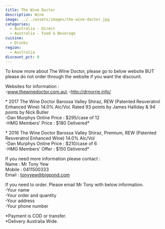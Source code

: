 ```yaml
---
title: The Wine Doctor
description: Wine
image: ../../assets/images/the-wine-doctor.jpg
categories:
  - Australia - Direct
  - Australia - Food & Beverage
cuisine:
  - Drinks
region:
  - Australia
discount_pct: 0
---
```


To know more about The Wine Doctor, please go to below website BUT please do not order through the website if you want the discount.

Websites for information : \
-www.thewinedoctor.com.au\ -http://drnorrie.info/

\* 2017 The Wine Doctor Barossa Valley Shiraz, REW (Patented Resveratrol Enhanced Wine) 14.0% Alc/Vol. Rated 93 points by James Halliday & 94 points by Nick Butler\
-Dan Murphys Online Price : $295/case of 12\
-HMG Members' Price : $180 Delivered\*

\* 2016 The Wine Doctor Barossa Valley Shiraz, Premium, REW (Patented Resveratrol Enhanced Wine) 14.0% Alc/Vol\
-Dan Murphys Online Price : $210/case of 6\
-HMG Members' Offer : $150 Delivered\*

If you need more information please contact :\
Name : Mr Tony Yew\
Mobile : 0411500333\
Email : tonyyew@bigpond.com

If you need to order. Please email Mr Tony with below information. \
-Your name\
-Your order and quantity \
-Your address\
-Your phone number

\*Payment is COD or transfer.\
\*Delivery Australia Wide.
